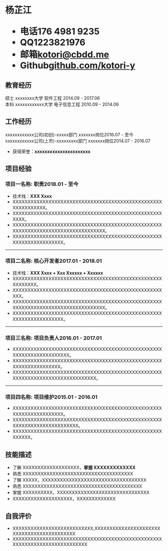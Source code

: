 <h1>
  <span>杨芷江</span>
  <ul>
    <li><span>电话</span>176 4981 9235</li>
    <li><span>QQ</span>1223821976</li>
    <li><span>邮箱</span><a href="mailto:kotori@cbdd.me">kotori@cbdd.me</a></li>
    <li><span>Github</span><a href="https://github.com/kotori-y">github.com/kotori-y</a></li>
  </ul>
</h1>

## 教育经历

硕士 xxxxxxxx大学 软件工程 <span class="right">2014.09 - 2017.06</span><br>
本科 xxxxxxxxxxxx大学 电子信息工程 <span class="right">2010.09 - 2014.06</span>

## 工作经历

xxxxxxxxxxxx公司(初创)-xxxxx部门 xxxxxxx岗位<span class="right">2016.07 - 至今</span><br>
xxxxxxxxxxxx公司(上市)-xxxxxxxxx部门 xxxxxxx岗位<span class="right">2014.07 - 2016.07</span>

- 获得荣誉：**xxxxxxxxxxxxxxxxxxxxxx**

## 项目经验

### 项目一名称<span class="role">:&nbsp;职责</span><span class="right">2018.01 - 至今</span>

- 技术栈：**XXX Xxxx**
- XXXXXXXXXXXXXXXXXXXXXXXXXXXXXXXXXXXXXXXXXXXXXXXXXXXXXXXXXXXXX。
- XXXXXXXXXXXXXXXXXXXXXXXXXXXXXXXXXXXXXXXXXXXXXXXXXXXXXX。
- XXXXXXXXXXXXXXXXXXXXXXXXXXXXXXXXXXXXXXXXXXXXXXXXXXXXXXXXXXXXXXXXXXXXXXXXXXXXXXXXX。
- XXXXXXXXXXXXXXXXXXXXXXXXXXXXXXXXXXXXXXXXXXXXXXXXXXXXXXXXXXXXXXXXXXX。

---

### 项目二名称<span class="role">:&nbsp;核心开发者</span><span class="right">2017.01 - 2018.01</span>

- 技术栈：**XXX Xxxx + Xxx Xxxxxx + Xxxxxx**
- XXXXXXXXXXXXXXXXXXXXXXXXXXXXXXXXXXXXXXXXXXXXXXXXXXXXXXXXXX。
- XXXXXXXXXXXXXXXXXXXXXXXXXXXXXXXXXXXXXXXXXXXXXXXXXXXXX。
- XXXXXXXXXXXXXXXXXXXXXXXXXXXXXXXXXXXXXXXXXXXXXXXXXXXXXXXXXXXXXXXXXXXXXXXXXXXXXXXXX。
- XXXXXXXXXXXXXXXXXXXXXXXXXXXXXXXXXXXXXXXXXXXXXXXXXXXXXXXXXXXXXXXXXXX。

---

### 项目三名称<span class="role">:&nbsp;项目负责人</span><span class="right">2016.01 - 2017.01</span>

- XXXXXXXXXXXXXXXXXXXXXXXXXXXXXXXXXXXXXXXXXXXXXXXXXXXXXXXXXXXXXXXXXXXXX。
- XXXXXXXXXXXXXXXXXXXXXXXXXXXXXXXXXXXXXXXXXXXXXXXXXXXXXXXXXXXXXXXXXX。
- XXXXXXXXXXXXXXXXXXXXXXXXXXXXXXXXXXXXXXXXXXXXXXXXXXXXXXXXXXXXXXXXXXXXXXXXXXXXXX。

---

### 项目四名称<span class="role">:&nbsp;项目维护</span><span class="right">2015.01 - 2016.01</span>

- XXXXXXXXXXXXXXXXXXXXXXXXXXXXXXXXXXXXXXXXXXXXXXXXXXXXXXXXXXXXXXXXXXX。
- XXXXXXXXXXXXXXXXXXXXXXXXXXXXXXXXXXXXXXXXXXXXXXXXXXXXXXXXXXXXXXXXXXXXXXXX。
- XXXXXXXXXXXXXXXXXXXXXXXXXXXXXXXXXXXXXXXXXXXXXXXXXXXXXXXX。

## 技能描述

- 了解 XXXXXXXXXXXXXXXXXXX，**掌握 XXXXXXXXXXXXX**
- 熟悉 XXXXXXXXXXXXXXXXXXXXXXXXXXXXXXXXXXXXX
- 了解 XXXXX，XXXXXXXXXXXXXXXXXXXXXXXXXXXXXXXXXXX
- 熟悉 XXXXXXXXXXXXXXXXXXXXXXXXXXXXXXXXXXXXXXXX
- 掌握 XXXXXXXXXX，XXXXXXXXXXXXXXXXXXXXXXXXXXXXXXX
- XXXXXXXXXXXXXXXXXXXX，XXXXXXXXXXXXX

## 自我评价

- XXXXXXXXXXXXXXXXXXXXXXXXXXX,XXXXXXXXXXXXXXXXXXXXXXXXXXXXXXXXXXXXXXXXXXX
- XXXXXXXXXXXXXXXXXXXXXXXXXXXXXXXXXXXXXXXXXXXXXXXXXXXXXXXXXXXXXXXXXXXXXXXXXXX
